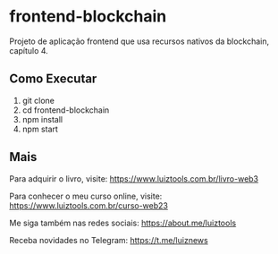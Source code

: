 # frontend-blockchain

Projeto de aplicação frontend que usa recursos nativos da blockchain, capítulo 4.

## Como Executar

1. git clone
2. cd frontend-blockchain
3. npm install
4. npm start

## Mais

Para adquirir o livro, visite: https://www.luiztools.com.br/livro-web3

Para conhecer o meu curso online, visite: https://www.luiztools.com.br/curso-web23

Me siga também nas redes sociais: https://about.me/luiztools

Receba novidades no Telegram: https://t.me/luiznews